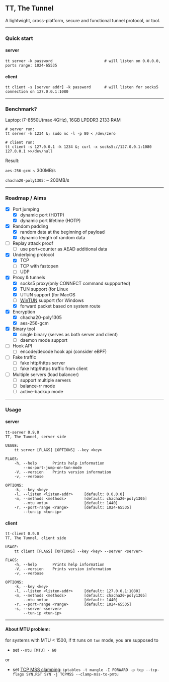 ## TT, The Tunnel
A lightwight, cross-platform, secure and functional tunnel protocol, or tool.

----
### Quick start
#### server

    tt server -k password                       # will listen on 0.0.0.0, ports range: 1024-65535

#### client

    tt client -s [server addr] -k password      # will listen for socks5 connection on 127.0.0.1:1080

----
### Benchmark?
Laptop: i7-8550U(max 4GHz), 16GB LPDDR3 2133 RAM 
	
	# server run:
	tt server -k 1234 &; sudo nc -l -p 80 < /dev/zero

	# client run:
	tt client -s 127.0.0.1 -k 1234 &; curl -x socks5://127.0.0.1:1080 127.0.0.1 >>/dev/null

Result:

```aes-256-gcm```: ~ 300MB/s

```chacha20-poly1305```: ~ 200MB/s

----
### Roadmap / Aims
- [x] Port jumping
    - [x] dynamic port (HOTP)
    - [x] dynamic port lifetime (HOTP)
- [x] Random padding
    - [x] random data at the beginning of payload
    - [x] dynamic length of random data
- [ ] Replay attack proof
	- [ ] use port+counter as AEAD additional data
- [x] Underlying protocol
    - [x] TCP
    - [ ] TCP with fastopen
    - [ ] UDP
- [x] Proxy & tunnels 
    - [x] socks5 proxy(only CONNECT command suppported)
    - [x] TUN support (for Linux
	- [x] UTUN support (for MacOS
	- [ ] [WinTUN](https://www.wintun.net/) support (for Windows
	- [x] forward packet based on system route
- [x] Encryption
    - [x] chacha20-poly1305
    - [x] aes-256-gcm
- [x] Binary tool
    - [x] single binary (serves as both server and client)
    - [ ] daemon mode support
- [ ] Hook API 
    - [ ] encode/decode hook api (consider eBPF)
- [ ] Fake traffic
    - [ ] fake http/https server
    - [ ] fake http/https traffic from client
- [ ] Multiple servers (load balancer)
    - [ ] support multiple servers
	- [ ] balance-rr mode
	- [ ] active-backup mode

----
### Usage 
#### server
```
tt-server 0.9.0
TT, The Tunnel, server side

USAGE:
    tt server [FLAGS] [OPTIONS] --key <key>

FLAGS:
    -h, --help       Prints help information
	    --no-port-jump-on-tun-mode
    -V, --version    Prints version information
    -v, --verbose

OPTIONS:
    -k, --key <key>
    -l, --listen <listen-addr>     [default: 0.0.0.0]
    -m, --methods <methods>        [default: chacha20-poly1305]
        --mtu <mtu>                [default: 1440]
    -r, --port-range <range>       [default: 1024-65535]
        --tun-ip <tun-ip>
```

#### client
```
tt-client 0.9.0
TT, The Tunnel, client side

USAGE:
    tt client [FLAGS] [OPTIONS] --key <key> --server <server>

FLAGS:
    -h, --help       Prints help information
    -V, --version    Prints version information
    -v, --verbose

OPTIONS:
    -k, --key <key>
    -l, --listen <listen-addr>     [default: 127.0.0.1:1080]
    -m, --methods <methods>        [default: chacha20-poly1305]
        --mtu <mtu>                [default: 1440]
    -r, --port-range <range>       [default: 1024-65535]
    -s, --server <server>
        --tun-ip <tun-ip>
```

----
#### About MTU problem:

for systems with MTU < 1500, if tt runs on ```tun``` mode, you are supposed to
* set ```--mtu [MTU] - 60```

or

* set [TCP MSS clamping](https://www.tldp.org/HOWTO/Adv-Routing-HOWTO/lartc.cookbook.mtu-mss.html): ```iptables -t mangle -I FORWARD -p tcp --tcp-flags SYN,RST SYN -j TCPMSS --clamp-mss-to-pmtu```

